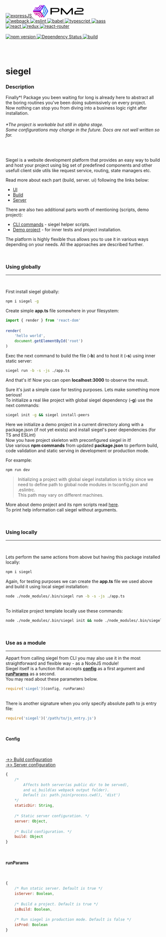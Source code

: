 <div>
    <a href='https://expressjs.com' target='_blank'>
        <img height='30' src='https://intuz-site.imgix.net/uploads/express.svg' alt='expressJS' />
    </a>
    <a href='https://pm2.io' target='_blank'>
        <img height='40' src='https://raw.githubusercontent.com/Unitech/pm2/development/pres/pm2-v4.png' alt='pm2' />
    </a>
    <br />
    <a href='https://webpack.js.org' target='_blank'>
        <img height='50' src='https://webpack.js.org/assets/icon-square-big.svg' alt='webpack'>
    </a>
    <a href='https://eslint.org' target='_blank'>
        <img height='50' src='https://cdn.worldvectorlogo.com/logos/eslint.svg' alt='eslint'>
    </a>
    <a href='https://babeljs.io' target='_blank'>
        <img height='50' src='https://rawgit.com/babel/logo/master/babel.svg' alt='babel'>
    </a>
    <a href='https://www.typescriptlang.org' target='_blank'>
        <img height='50' src='https://upload.wikimedia.org/wikipedia/commons/thumb/4/4c/Typescript_logo_2020.svg/512px-Typescript_logo_2020.svg.png' alt='typescript'>
    </a>
    <a href='https://sass-lang.com' target='_blank'>
        <img height='50' src='https://worldvectorlogo.com/logos/sass-1.svg' alt='sass'>
    </a>
    <br />
    <a href='https://reactjs.org' target='_blank'>
        <img height='50' src='https://upload.wikimedia.org/wikipedia/commons/a/a7/React-icon.svg' alt='react' />
    </a>
    <a href='https://redux.js.org' target='_blank'>
        <img height='50' src='https://redux.js.org/img/redux.svg' alt='redux' />
    </a>
    <a href='https://reactrouter.com' target='_blank'>
        <img height='40' src='https://seeklogo.com/images/R/react-router-logo-AB5BFB638F-seeklogo.com.png' alt='react-router' />
    </a>
</div>
<br />
<a href='https://badge.fury.io/js/siegel' target='_blank'>
    <img src='https://badge.fury.io/js/siegel.svg' alt='npm version' />
</a>

<a href='https://david-dm.org/cybercookie/siegel' target='_blank'>
    <img src='https://david-dm.org/cybercookie/siegel.svg' alt='Dependency Status' />
</a>

<a href="">
    <img src='https://github.com/cybercookie/siegel/workflows/build/badge.svg' alt='build' />
</a>

<br /><br />
<h1>siegel</h1>


<h3>Description</h3>
<p>
    Finally*! Package you been waiting for long is already here to abstract all the boring routines you've been doing submissively on every project.<br />
    Now nothing can stop you from diving into a business logic right after installation.
</p>
<h6>
    *The project is workable but still in alpha stage.<br />
    Some configurations may change in the future. Docs are not well written so far.
</h6><br />

Siegel is a website development platform that provides an easy way to build and host your project using big set of predefined components and other usefull client side utils like request service, routing, state managers etc.

Read more about each part (build, server. ui) following the links below:
- [UI](https://github.com/CyberCookie/siegel/tree/master/src/ui_core)
- [Build](https://github.com/CyberCookie/siegel/tree/master/src/ui_build)
- [Server](https://github.com/CyberCookie/siegel/tree/master/src/server)

There are also two additional parts worth of mentioning (scripts, demo project):
- [CLI commands](https://github.com/CyberCookie/siegel/tree/master/src/scripts) - siegel helper scripts.
- [Demo project](https://github.com/CyberCookie/siegel/tree/master/demo_app) - for inner tests and project installation.


The platform is highly flexible thus allows you to use it in various ways depending on your needs.
All the approaches are described further.


<br />
<h3>Using globally</h3><hr /><br />

First install siegel globally:

```sh
npm i siegel -g
```

Create simple <b>app.ts</b> file somewhere in your filesystem:

```ts
import { render } from 'react-dom'

render(
    'hello world',
    document.getElementById('root')
)
```

Exec the next command to build the file (<b>-b</b>) and to host it (<b>-s</b>) using inner static server:

```sh
siegel run -b -s -js ./app.ts
```

And that's it! Now you can open <b>localhost:3000</b> to observe the result.<br />


Sure it's just a simple case for testing purposes. Lets make something more serious!<br />
To initialize a real like project with global siegel dependency (<b>-g</b>) use the next commands:

```sh
siegel init -g && siegel install-peers
```

Here we initialize a demo project in a current dirrectory along with a package.json (if not yet exists) and
install siegel's peer dependencies (for TS and ESLint)<br />
Now you have project skeleton with preconfigured siegel in it!<br />
Use various <b>npm commands</b> from updated <b>package.json</b> to perform build, code validation and static serving in development or production mode.<br />

For example:

```sh
npm run dev
```

> Initializing a project with global siegel installation is tricky since we need to define path to global node modules in tsconfig.json and .eslintrc.<br />
> This path may vary on different machines.

More about demo project and its npm scripts read [here](https://github.com/CyberCookie/siegel/tree/master/demo_app).<br />
To print help information call siegel without arguments.


<br />
<h3>Using locally</h3><hr /><br />

Lets perform the same actions from above but having this package installed locally:<br />

```sh
npm i siegel
```

Again, for testing purposes we can create the <b>app.ts</b> file we used above and build it using local siegel installation:

```sh
node ./node_modules/.bin/siegel run -b -s -js ./app.ts
```

<br />
To initialize project template locally use these commands:<br />

```sh
node ./node_modules/.bin/siegel init && node ./node_modules/.bin/siegel install-peers
```


<br />
<h3>Use as a module</h3><hr />

<p>
    Appart from calling siegel from CLI you may also use it in the most straightforward and flexible way - as a NodeJS module!<br />
    Siegel itself is a function that accepts <b><a href='#config'>config</a></b> as a first argument and <b><a href='#runParams'>runParams</a></b> as a second.<br />
    You may read about these parameters below.
</p>


```js
require('siegel')(config, runParams)
```


<br />
There is another signature when you only specify absolute path to js entry file:<br />

```js
require('siegel')('/path/to/js_entry.js')
```


<br />
<h4>
    <a id='config'>Config</a>
</h4>
<br />

[->> Build configuration](https://github.com/CyberCookie/siegel/tree/master/src/ui_build)<br />
[->> Server configuration](https://github.com/CyberCookie/siegel/tree/master/src/server)

```js
{   
    /*
        Affects both server(as public dir to be served),
        and ui_build(as webpack output folder).
        Default is: path.join(process.cwd(), 'dist')
    */
    staticDir: String,

    /* Static server configuration. */
    server: Object,

    /* Build configuration. */
    build: Object
}
```

<br />
<h4>
    <a id='runParams'>runParams</a>
</h4>
<br />

```js
{   
    /* Run static server. Default is true */
    isServer: Boolean,

    /* Build a project. Default is true */
    isBuild: Boolean,

    /* Run siegel in production mode. Default is false */
    isProd: Boolean
}
```
